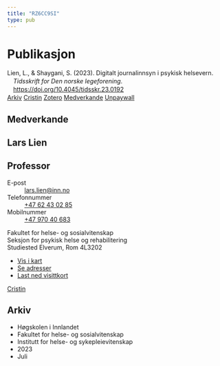 ```yaml
---
title: "RZ6CC9SI"
type: pub
---
```

<h1>Publikasjon</h1>
<article id="csl-bib-container-RZ6CC9SI" class="csl-bib-container">
  <div class="csl-bib-body" style="line-height: 1.35; padding-left: 1em; text-indent:-1em;">
  <div class="csl-entry">Lien, L., &amp; Shaygani, S. (2023). Digitalt journalinnsyn i psykisk helsevern. <i>Tidsskrift for Den norske legeforening</i>. <a href="https://doi.org/10.4045/tidsskr.23.0192">https://doi.org/10.4045/tidsskr.23.0192</a></div>
</div>
  <div class="csl-bib-buttons">
    <a href="#taxonomy-article-RZ6CC9SI" class="csl-bib-button">Arkiv</a>
    <a href alt="Cristin URL" class="csl-bib-button">Cristin</a>
    <a href alt="Zotero URL" class="csl-bib-button">Zotero</a>
    <a href="#contributors-article-RZ6CC9SI" class="csl-bib-button">Medverkande</a>
    <a href="https://tidsskriftet.no/node/62981/pdf" class="csl-bib-button">Unpaywall</a>
  </div>
  <div id="csl-bib-meta-container-RZ6CC9SI"></div>
</article>
<div id="csl-bib-meta-RZ6CC9SI" class="csl-bib-meta">
  <article id="contributors-article-RZ6CC9SI" class="contributors-article">
    <h1>Medverkande</h1>
    <div class="personas">
<div class="vrtx-hinn-person-card">
<div class="photo">
<i class="lar la-user-circle missing-person"></i>
</div>
<div class="info">
<hgroup><h1>Lars Lien</h1>
<h2>Professor</h2>
</hgroup><dl>
<dt>E-post</dt>
<dd>
<a href="mailto:lars.lien@inn.no">lars.lien@inn.no</a>
</dd>
<dt>Telefonnummer</dt>
<dd><a href="tel:+4762430285">
+47 62 43 02 85
</a></dd>
<dt>Mobilnummer</dt>
<dd><a href="tel:+4797040683">
+47 970 40 683
</a></dd>
</dl>
<p>
Fakultet for helse- og sosialvitenskap<br>
Seksjon for psykisk helse og rehabilitering<br>
Studiested Elverum,
Rom 4L3202
</p>
<ul class="vrtx-hinn-links">
<li><a href="https://www.google.com/maps?q=60.88177,11.53669">Vis i kart</a></li>
<li><a href="https://www.inn.no/finn-en-ansatt/lars-lien.html#vrtx-hinn-addresses">Se adresser</a></li>
<li><a href="https://www.inn.no/finn-en-ansatt/lars-lien.html?vrtx=vcf">Last ned visittkort</a></li>
</ul>
</div>
</div>
<a href="https://app.cristin.no/persons/show.jsf?id=14287" alt="Cristin URL" class="personas-cristin">Cristin</a>
</div>
  </article>
  <article id="taxonomy-article-RZ6CC9SI" class="taxonomy-article">
    <h1>Arkiv</h1>
    <ul>
      <li>Høgskolen i Innlandet</li>
      <li>Fakultet for helse- og sosialvitenskap</li>
      <li>Institutt for helse- og sykepleievitenskap</li>
      <li>2023</li>
      <li>Juli</li>
    </ul>
  </article>
</div>
